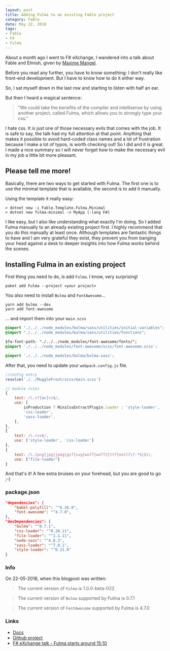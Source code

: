 ```yaml
---
layout: post
title: Adding Fulma to an existing Fable project
category: Fable
date: May 22, 2018
tags:
- Fable
- F#
- Fulma
---
```


About a month ago I went to F# eXchange, I wandered into a talk about Fable and Elmish, given by [Maxime Mangel](https://twitter.com/MangelMaxime).

Before you read any further, you have to know something: I don't really like front-end development. But I have to know how to do it either way.

So, I sat myself down in the last row and starting to listen with half an ear.

But then I heard a magical sentence:
> "We could take the benefits of the compiler and intellisense by using another project, called Fulma, which allows you to strongly type your css."

<!--more-->

I hate css. It is just one of those necessary evils that comes with the job. It is safe to say, the talk had my full attention at that point. Anything that makes it possible to avoid hard-coded class names and a lot of frustration because I make a lot of typos, is worth checking out! So I did and it is great.
I made a nice summary so I will never forget how to make the necessary evil in my job a little bit more pleasant.

## Please tell me more!

Basically, there are two ways to get started with Fulma. The first one is to use the minimal template that is available, the second is to add it manually.

Using the template it really easy:

```
> dotnet new -i Fable.Template.Fulma.Minimal
> dotnet new fulma-minimal -n MyApp [-lang F#]
```

I like easy, but I also like understanding what exactly I'm doing. So I added Fulma manually to an already existing project first.
I highly recommend that you do this manually at least once. Although templates are fantastic things to have and I am very grateful they exist, they prevent you from banging your head against a desk to deeper insights into how Fulma works behind the scenes.

## Installing Fulma in an existing project

First thing you need to do, is add `Fulma`. I know, very surprising!

```
paket add Fulma --project <your project>
```

You also need to install `Bulma` and `FontAwesome`...

```
yarn add bulma --dev
yarn add font-awesome
```

... and import them into your `main.scss`

``` css
@import "./../../node_modules/bulma/sass/utilities/initial-variables";
@import "./../../node_modules/bulma/sass/utilities/functions";

$fa-font-path: "./../../node_modules/font-awesome/fonts/";
@import './../../node_modules/font-awesome/scss/font-awesome.scss';

@import './../../node_modules/bulma/bulma.sass';
```

After that, you need to update your `webpack.config.js` file.

```js
//config entry
resolve('./../MuggleFront/scss/main.scss')

// module rules
{
    test: /\.s?[ac]ss$/,
    use: [
        isProduction ? MiniCssExtractPlugin.loader : 'style-loader',
        'css-loader',
        'sass-loader',
    ],
},
{
    test: /\.css$/,
    use: ['style-loader', 'css-loader']
},
{
    test: /\.(png|jpg|jpeg|gif|svg|woff|woff2|ttf|eot)(\?.*$|$)/,
    use: ["file-loader"]
}

```

And that's it! A few extra bruises on your forehead, but you are good to go ;-)

### package.json

```json
"dependencies": {
    "babel-polyfill": "^6.26.0",
    "font-awesome": "^4.7.0",
},
"devDependencies": {
    "bulma": "^0.7.1",
    "css-loader": "^0.28.11",
    "file-loader": "^1.1.11",
    "node-sass": "^4.8.3",
    "sass-loader": "^7.0.1",
    "style-loader": "^0.21.0"
}
```

### Info
On 22-05-2018, when this blogpost was written:
> The current version of `Fulma` is 1.0.0-beta-022

> The current version of `Bulma` supported by Fulma is 0.7.1

> The current version of `FontAwesome` supported by Fulma is 4.7.0

### Links
* [Docs](https://mangelmaxime.github.io/Fulma/)
* [Github project](https://github.com/MangelMaxime/Fulma/)
* [F# eXchange talk - Fulma starts around 15:10](https://skillsmatter.com/skillscasts/11310-elmish-get-your-dev-stack-back-under-control)